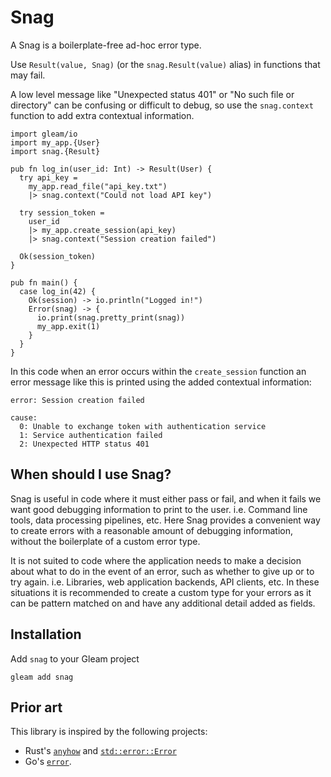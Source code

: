 # Snag

A Snag is a boilerplate-free ad-hoc error type.

Use `Result(value, Snag)` (or the `snag.Result(value)` alias) in functions
that may fail.

A low level message like "Unexpected status 401" or "No such file or
directory" can be confusing or difficult to debug, so use the `snag.context`
function to add extra contextual information.

```gleam
import gleam/io
import my_app.{User}
import snag.{Result}

pub fn log_in(user_id: Int) -> Result(User) {
  try api_key = 
    my_app.read_file("api_key.txt")
    |> snag.context("Could not load API key")

  try session_token = 
    user_id
    |> my_app.create_session(api_key)
    |> snag.context("Session creation failed")

  Ok(session_token)
}

pub fn main() {
  case log_in(42) {
    Ok(session) -> io.println("Logged in!")
    Error(snag) -> {
      io.print(snag.pretty_print(snag))
      my_app.exit(1)
    }
  }
}
```

In this code when an error occurs within the `create_session` function an
error message like this is printed using the added contextual information:

```text
error: Session creation failed

cause:
  0: Unable to exchange token with authentication service
  1: Service authentication failed
  2: Unexpected HTTP status 401
```

## When should I use Snag?

Snag is useful in code where it must either pass or fail, and when it fails we
want good debugging information to print to the user. i.e. Command line
tools, data processing pipelines, etc. Here Snag provides a convenient way to
create errors with a reasonable amount of debugging information, without the
boilerplate of a custom error type.

It is not suited to code where the application needs to make a decision about
what to do in the event of an error, such as whether to give up or to try
again. i.e. Libraries, web application backends, API clients, etc. In these
situations it is recommended to create a custom type for your errors as it
can be pattern matched on and have any additional detail added as fields.

## Installation

Add `snag` to your Gleam project

```
gleam add snag
```

## Prior art

This library is inspired by the following projects:

- Rust's [`anyhow`](https://github.com/dtolnay/anyhow) and
  [`std::error::Error`](https://doc.rust-lang.org/std/error/trait.Error.html)
- Go's [`error`](https://golang.org/pkg/errors/).
